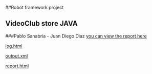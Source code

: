 ##Robot framework project
## VideoClub store JAVA
###Pablo Sanabria - Juan Diego Diaz
[you can view the report here](https://github.com/jddm11/robot_framework_project_2/blob/master/robot_test/client_test_cases.rst)

[log.html](https://github.com/jddm11/robot_framework_project_2/blob/master/robot_output/log.html)

[output.xml](https://github.com/jddm11/robot_framework_project_2/blob/master/robot_output/output.xml)

[report.html](https://github.com/jddm11/robot_framework_project_2/blob/master/robot_output/report.html)

